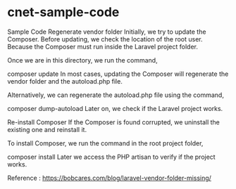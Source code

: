 # cnet-sample-code
Sample Code
Regenerate vendor folder
Initially, we try to update the Composer. Before updating, we check the location of the root user. Because the Composer must run inside the Laravel project folder.

Once we are in this directory, we run the command,

composer update
In most cases, updating the Composer will regenerate the vendor folder and the autoload.php file.

Alternatively, we can regenerate the autoload.php file using the command,

composer dump-autoload
Later on, we check if the Laravel project works.

 

Re-install Composer
If the Composer is found corrupted, we uninstall the existing one and reinstall it.

To install Composer, we run the command in the root project folder,

composer install
Later we access the PHP artisan to verify if the project works.

Reference : https://bobcares.com/blog/laravel-vendor-folder-missing/
